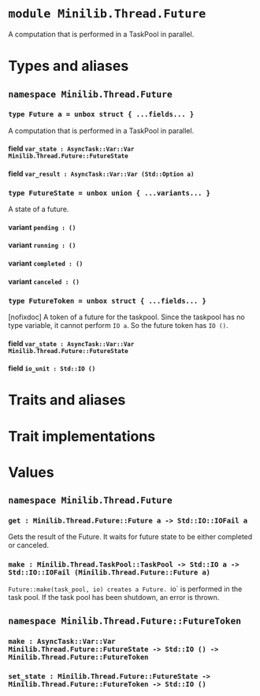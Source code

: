 # `module Minilib.Thread.Future`

A computation that is performed in a TaskPool in parallel.

# Types and aliases

## `namespace Minilib.Thread.Future`

### `type Future a = unbox struct { ...fields... }`

A computation that is performed in a TaskPool in parallel.

#### field `var_state : AsyncTask::Var::Var Minilib.Thread.Future::FutureState`

#### field `var_result : AsyncTask::Var::Var (Std::Option a)`

### `type FutureState = unbox union { ...variants... }`

A state of a future.

#### variant `pending : ()`

#### variant `running : ()`

#### variant `completed : ()`

#### variant `canceled : ()`

### `type FutureToken = unbox struct { ...fields... }`

[nofixdoc]
A token of a future for the taskpool.
Since the taskpool has no type variable, it cannot perform `IO a`.
So the future token has `IO ()`.

#### field `var_state : AsyncTask::Var::Var Minilib.Thread.Future::FutureState`

#### field `io_unit : Std::IO ()`

# Traits and aliases

# Trait implementations

# Values

## `namespace Minilib.Thread.Future`

### `get : Minilib.Thread.Future::Future a -> Std::IO::IOFail a`

Gets the result of the Future.
It waits for future state to be either completed or canceled.

### `make : Minilib.Thread.TaskPool::TaskPool -> Std::IO a -> Std::IO::IOFail (Minilib.Thread.Future::Future a)`

`Future::make(task_pool, io) creates a Future.
`io` is performed in the task pool.
If the task pool has been shutdown, an error is thrown.

## `namespace Minilib.Thread.Future::FutureToken`

### `make : AsyncTask::Var::Var Minilib.Thread.Future::FutureState -> Std::IO () -> Minilib.Thread.Future::FutureToken`

### `set_state : Minilib.Thread.Future::FutureState -> Minilib.Thread.Future::FutureToken -> Std::IO ()`